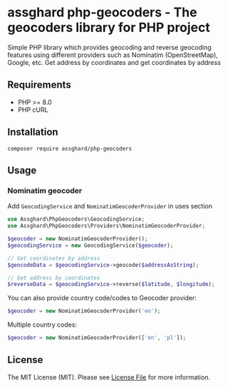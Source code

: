# assghard php-geocoders - The geocoders library for PHP project

Simple PHP library which provides geocoding and reverse geocoding features using different providers such as Nominatim (OpenStreetMap), Google, etc. Get address by coordinates and get coordinates by address

 ## Requirements
- PHP >= 8.0
- PHP cURL

## Installation
`composer require assghard/php-geocoders`

## Usage

### Nominatim geocoder
Add `GeocodingService` and `NominatimGeocoderProvider` in uses section

```php
use Assghard\PhpGeocoders\GeocodingService;
use Assghard\PhpGeocoders\Providers\NominatimGeocoderProvider;
```

```php
$geocoder = new NominatimGeocoderProvider();
$geocodingService = new GeocodingService($geocoder);

// Get coordinates by address
$geocodeData = $geocodingService->geocode($addressAsString);

// Get address by coordinates
$reverseData = $geocodingService->reverse($latitude, $longitude);

```

You can also provide country code/codes to Geocoder provider: 
```php
$geocoder = new NominatimGeocoderProvider('en');
```

Multiple country codes: 
```php
$geocoder = new NominatimGeocoderProvider(['en', 'pl']);
```


## License

The MIT License (MIT). Please see [License File](LICENSE.md) for more information.